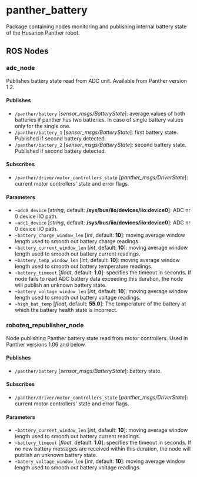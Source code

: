 # panther_battery

Package containing nodes monitoring and publishing internal battery state of the Husarion Panther robot.

## ROS Nodes

### adc_node

Publishes battery state read from ADC unit. Available from Panther version 1.2.

#### Publishes

- `/panther/battery` [*sensor_msgs/BatteryState*]: average values of both batteries if panther has two batteries. In case of single battery values only for the single one.
- `/panther/battery_1` [*sensor_msgs/BatteryState*]: first battery state. Published if second battery detected.
- `/panther/battery_2` [*sensor_msgs/BatteryState*]: second battery state. Published if second battery detected.

#### Subscribes

- `/panther/driver/motor_controllers_state` [*panther_msgs/DriverState*]: current motor controllers' state and error flags.

#### Parameters

- `~adc0_device` [*string*, default: **/sys/bus/iio/devices/iio:device0**]: ADC nr 0 device IIO path.
- `~adc1_device` [*string*, default: **/sys/bus/iio/devices/iio:device0**]: ADC nr 0 device IIO path.
- `~battery_charge_window_len` [*int*, default: **10**]: moving average window length used to smooth out battery charge readings.
- `~battery_current_window_len` [*int*, default: **10**]: moving average window length used to smooth out battery current readings.
- `~battery_temp_window_len` [*int*, default: **10**]: moving average window length used to smooth out battery temperature readings.
- `~battery_timeout` [*float*, default: **1.0**]: specifies the timeout in seconds. If node fails to read ADC battery data exceeding this duration, the node will publish an unknown battery state.
- `~battery_voltage_window_len` [*int*, default: **10**]: moving average window length used to smooth out battery voltage readings.
- `~high_bat_temp` [*float*, default: **55.0**]: The temperature of the battery at which the battery health state is incorrect.

### roboteq_republisher_node

Node publishing Panther battery state read from motor controllers. Used in Panther versions 1.06 and below.

#### Publishes

- `/panther/battery` [*sensor_msgs/BatteryState*]: battery state.

#### Subscribes

- `/panther/driver/motor_controllers_state` [*panther_msgs/DriverState*]: current motor controllers' state and error flags.

#### Parameters

- `~battery_current_window_len` [*int*, default: **10**]: moving average window length used to smooth out battery current readings.
- `~battery_timeout` [*float*, default: **1.0**]: specifies the timeout in seconds. If no new battery messages are received within this duration, the node will publish an unknown battery state.
- `~batery_voltage_window_len` [*int*, default: **10**]: moving average window length used to smooth out battery voltage readings.